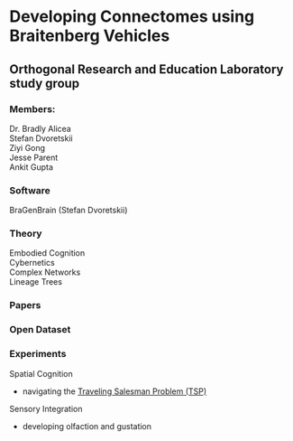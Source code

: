 # Developing Connectomes using Braitenberg Vehicles

## Orthogonal Research and Education Laboratory study group  

### Members:  
Dr. Bradly Alicea  
Stefan Dvoretskii  
Ziyi Gong  
Jesse Parent  
Ankit Gupta  

### Software   
BraGenBrain (Stefan Dvoretskii)


### Theory  
Embodied Cognition  
Cybernetics  
Complex Networks  
Lineage Trees  


### Papers  



### Open Dataset  



### Experiments

Spatial Cognition   

* navigating the [Traveling Salesman Problem (TSP)](https://en.wikipedia.org/wiki/Travelling_salesman_problem)

Sensory Integration   

* developing olfaction and gustation   


